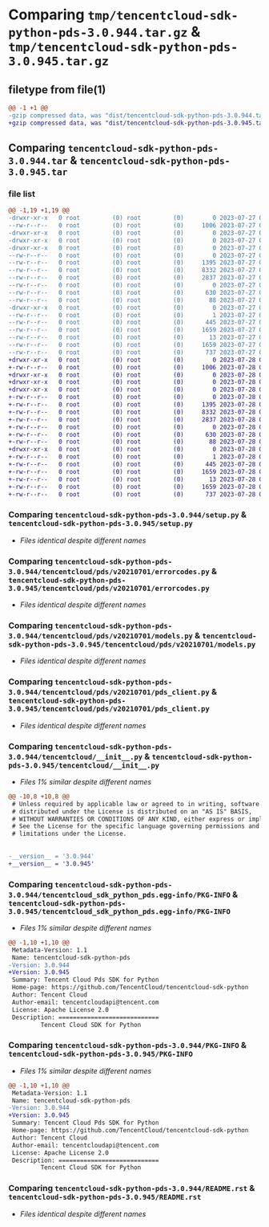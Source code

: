 # Comparing `tmp/tencentcloud-sdk-python-pds-3.0.944.tar.gz` & `tmp/tencentcloud-sdk-python-pds-3.0.945.tar.gz`

## filetype from file(1)

```diff
@@ -1 +1 @@
-gzip compressed data, was "dist/tencentcloud-sdk-python-pds-3.0.944.tar", last modified: Thu Jul 27 02:20:52 2023, max compression
+gzip compressed data, was "dist/tencentcloud-sdk-python-pds-3.0.945.tar", last modified: Fri Jul 28 00:33:15 2023, max compression
```

## Comparing `tencentcloud-sdk-python-pds-3.0.944.tar` & `tencentcloud-sdk-python-pds-3.0.945.tar`

### file list

```diff
@@ -1,19 +1,19 @@
-drwxr-xr-x   0 root         (0) root         (0)        0 2023-07-27 02:20:52.000000 tencentcloud-sdk-python-pds-3.0.944/
--rw-r--r--   0 root         (0) root         (0)     1006 2023-07-27 02:20:52.000000 tencentcloud-sdk-python-pds-3.0.944/setup.py
-drwxr-xr-x   0 root         (0) root         (0)        0 2023-07-27 02:20:52.000000 tencentcloud-sdk-python-pds-3.0.944/tencentcloud/
-drwxr-xr-x   0 root         (0) root         (0)        0 2023-07-27 02:20:52.000000 tencentcloud-sdk-python-pds-3.0.944/tencentcloud/pds/
-drwxr-xr-x   0 root         (0) root         (0)        0 2023-07-27 02:20:52.000000 tencentcloud-sdk-python-pds-3.0.944/tencentcloud/pds/v20210701/
--rw-r--r--   0 root         (0) root         (0)        0 2023-07-27 02:20:52.000000 tencentcloud-sdk-python-pds-3.0.944/tencentcloud/pds/v20210701/__init__.py
--rw-r--r--   0 root         (0) root         (0)     1395 2023-07-27 02:20:52.000000 tencentcloud-sdk-python-pds-3.0.944/tencentcloud/pds/v20210701/errorcodes.py
--rw-r--r--   0 root         (0) root         (0)     8332 2023-07-27 02:20:52.000000 tencentcloud-sdk-python-pds-3.0.944/tencentcloud/pds/v20210701/models.py
--rw-r--r--   0 root         (0) root         (0)     2837 2023-07-27 02:20:52.000000 tencentcloud-sdk-python-pds-3.0.944/tencentcloud/pds/v20210701/pds_client.py
--rw-r--r--   0 root         (0) root         (0)        0 2023-07-27 02:20:52.000000 tencentcloud-sdk-python-pds-3.0.944/tencentcloud/pds/__init__.py
--rw-r--r--   0 root         (0) root         (0)      630 2023-07-27 02:20:52.000000 tencentcloud-sdk-python-pds-3.0.944/tencentcloud/__init__.py
--rw-r--r--   0 root         (0) root         (0)       88 2023-07-27 02:20:52.000000 tencentcloud-sdk-python-pds-3.0.944/setup.cfg
-drwxr-xr-x   0 root         (0) root         (0)        0 2023-07-27 02:20:52.000000 tencentcloud-sdk-python-pds-3.0.944/tencentcloud_sdk_python_pds.egg-info/
--rw-r--r--   0 root         (0) root         (0)        1 2023-07-27 02:20:52.000000 tencentcloud-sdk-python-pds-3.0.944/tencentcloud_sdk_python_pds.egg-info/dependency_links.txt
--rw-r--r--   0 root         (0) root         (0)      445 2023-07-27 02:20:52.000000 tencentcloud-sdk-python-pds-3.0.944/tencentcloud_sdk_python_pds.egg-info/SOURCES.txt
--rw-r--r--   0 root         (0) root         (0)     1659 2023-07-27 02:20:52.000000 tencentcloud-sdk-python-pds-3.0.944/tencentcloud_sdk_python_pds.egg-info/PKG-INFO
--rw-r--r--   0 root         (0) root         (0)       13 2023-07-27 02:20:52.000000 tencentcloud-sdk-python-pds-3.0.944/tencentcloud_sdk_python_pds.egg-info/top_level.txt
--rw-r--r--   0 root         (0) root         (0)     1659 2023-07-27 02:20:52.000000 tencentcloud-sdk-python-pds-3.0.944/PKG-INFO
--rw-r--r--   0 root         (0) root         (0)      737 2023-07-27 02:20:52.000000 tencentcloud-sdk-python-pds-3.0.944/README.rst
+drwxr-xr-x   0 root         (0) root         (0)        0 2023-07-28 00:33:15.000000 tencentcloud-sdk-python-pds-3.0.945/
+-rw-r--r--   0 root         (0) root         (0)     1006 2023-07-28 00:33:15.000000 tencentcloud-sdk-python-pds-3.0.945/setup.py
+drwxr-xr-x   0 root         (0) root         (0)        0 2023-07-28 00:33:15.000000 tencentcloud-sdk-python-pds-3.0.945/tencentcloud/
+drwxr-xr-x   0 root         (0) root         (0)        0 2023-07-28 00:33:15.000000 tencentcloud-sdk-python-pds-3.0.945/tencentcloud/pds/
+drwxr-xr-x   0 root         (0) root         (0)        0 2023-07-28 00:33:15.000000 tencentcloud-sdk-python-pds-3.0.945/tencentcloud/pds/v20210701/
+-rw-r--r--   0 root         (0) root         (0)        0 2023-07-28 00:33:15.000000 tencentcloud-sdk-python-pds-3.0.945/tencentcloud/pds/v20210701/__init__.py
+-rw-r--r--   0 root         (0) root         (0)     1395 2023-07-28 00:33:15.000000 tencentcloud-sdk-python-pds-3.0.945/tencentcloud/pds/v20210701/errorcodes.py
+-rw-r--r--   0 root         (0) root         (0)     8332 2023-07-28 00:33:15.000000 tencentcloud-sdk-python-pds-3.0.945/tencentcloud/pds/v20210701/models.py
+-rw-r--r--   0 root         (0) root         (0)     2837 2023-07-28 00:33:15.000000 tencentcloud-sdk-python-pds-3.0.945/tencentcloud/pds/v20210701/pds_client.py
+-rw-r--r--   0 root         (0) root         (0)        0 2023-07-28 00:33:15.000000 tencentcloud-sdk-python-pds-3.0.945/tencentcloud/pds/__init__.py
+-rw-r--r--   0 root         (0) root         (0)      630 2023-07-28 00:33:15.000000 tencentcloud-sdk-python-pds-3.0.945/tencentcloud/__init__.py
+-rw-r--r--   0 root         (0) root         (0)       88 2023-07-28 00:33:15.000000 tencentcloud-sdk-python-pds-3.0.945/setup.cfg
+drwxr-xr-x   0 root         (0) root         (0)        0 2023-07-28 00:33:15.000000 tencentcloud-sdk-python-pds-3.0.945/tencentcloud_sdk_python_pds.egg-info/
+-rw-r--r--   0 root         (0) root         (0)        1 2023-07-28 00:33:15.000000 tencentcloud-sdk-python-pds-3.0.945/tencentcloud_sdk_python_pds.egg-info/dependency_links.txt
+-rw-r--r--   0 root         (0) root         (0)      445 2023-07-28 00:33:15.000000 tencentcloud-sdk-python-pds-3.0.945/tencentcloud_sdk_python_pds.egg-info/SOURCES.txt
+-rw-r--r--   0 root         (0) root         (0)     1659 2023-07-28 00:33:15.000000 tencentcloud-sdk-python-pds-3.0.945/tencentcloud_sdk_python_pds.egg-info/PKG-INFO
+-rw-r--r--   0 root         (0) root         (0)       13 2023-07-28 00:33:15.000000 tencentcloud-sdk-python-pds-3.0.945/tencentcloud_sdk_python_pds.egg-info/top_level.txt
+-rw-r--r--   0 root         (0) root         (0)     1659 2023-07-28 00:33:15.000000 tencentcloud-sdk-python-pds-3.0.945/PKG-INFO
+-rw-r--r--   0 root         (0) root         (0)      737 2023-07-28 00:33:15.000000 tencentcloud-sdk-python-pds-3.0.945/README.rst
```

### Comparing `tencentcloud-sdk-python-pds-3.0.944/setup.py` & `tencentcloud-sdk-python-pds-3.0.945/setup.py`

 * *Files identical despite different names*

### Comparing `tencentcloud-sdk-python-pds-3.0.944/tencentcloud/pds/v20210701/errorcodes.py` & `tencentcloud-sdk-python-pds-3.0.945/tencentcloud/pds/v20210701/errorcodes.py`

 * *Files identical despite different names*

### Comparing `tencentcloud-sdk-python-pds-3.0.944/tencentcloud/pds/v20210701/models.py` & `tencentcloud-sdk-python-pds-3.0.945/tencentcloud/pds/v20210701/models.py`

 * *Files identical despite different names*

### Comparing `tencentcloud-sdk-python-pds-3.0.944/tencentcloud/pds/v20210701/pds_client.py` & `tencentcloud-sdk-python-pds-3.0.945/tencentcloud/pds/v20210701/pds_client.py`

 * *Files identical despite different names*

### Comparing `tencentcloud-sdk-python-pds-3.0.944/tencentcloud/__init__.py` & `tencentcloud-sdk-python-pds-3.0.945/tencentcloud/__init__.py`

 * *Files 1% similar despite different names*

```diff
@@ -10,8 +10,8 @@
 # Unless required by applicable law or agreed to in writing, software
 # distributed under the License is distributed on an "AS IS" BASIS,
 # WITHOUT WARRANTIES OR CONDITIONS OF ANY KIND, either express or implied.
 # See the License for the specific language governing permissions and
 # limitations under the License.
 
 
-__version__ = '3.0.944'
+__version__ = '3.0.945'
```

### Comparing `tencentcloud-sdk-python-pds-3.0.944/tencentcloud_sdk_python_pds.egg-info/PKG-INFO` & `tencentcloud-sdk-python-pds-3.0.945/tencentcloud_sdk_python_pds.egg-info/PKG-INFO`

 * *Files 1% similar despite different names*

```diff
@@ -1,10 +1,10 @@
 Metadata-Version: 1.1
 Name: tencentcloud-sdk-python-pds
-Version: 3.0.944
+Version: 3.0.945
 Summary: Tencent Cloud Pds SDK for Python
 Home-page: https://github.com/TencentCloud/tencentcloud-sdk-python
 Author: Tencent Cloud
 Author-email: tencentcloudapi@tencent.com
 License: Apache License 2.0
 Description: ============================
         Tencent Cloud SDK for Python
```

### Comparing `tencentcloud-sdk-python-pds-3.0.944/PKG-INFO` & `tencentcloud-sdk-python-pds-3.0.945/PKG-INFO`

 * *Files 1% similar despite different names*

```diff
@@ -1,10 +1,10 @@
 Metadata-Version: 1.1
 Name: tencentcloud-sdk-python-pds
-Version: 3.0.944
+Version: 3.0.945
 Summary: Tencent Cloud Pds SDK for Python
 Home-page: https://github.com/TencentCloud/tencentcloud-sdk-python
 Author: Tencent Cloud
 Author-email: tencentcloudapi@tencent.com
 License: Apache License 2.0
 Description: ============================
         Tencent Cloud SDK for Python
```

### Comparing `tencentcloud-sdk-python-pds-3.0.944/README.rst` & `tencentcloud-sdk-python-pds-3.0.945/README.rst`

 * *Files identical despite different names*

